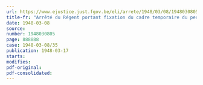 ```yaml
---
url: https://www.ejustice.just.fgov.be/eli/arrete/1948/03/08/1948030805/justel
title-fr: "Arrêté du Régent portant fixation du cadre temporaire du personnel administratif et du personnel de maîtrise des gens de métier et de service du Ministère des Finances pour le second semestre 1947"
date: 1948-03-08
source:
number: 1948030805
page: 888888
case: 1948-03-08/35
publication: 1948-03-17
starts:
modifies:
pdf-original:
pdf-consolidated:
---
```


